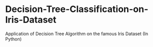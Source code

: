 # Decision-Tree-Classification-on-Iris-Dataset
Application of Decision Tree Algorithm on the famous Iris Dataset (In Python)
